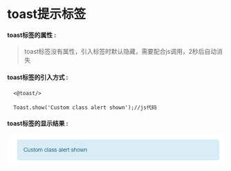 # toast提示**标签**

#### toast**标签的属性 :**

> toast标签没有属性，引入标签时默认隐藏，需要配合js调用，2秒后自动消失

#### toast标签的引入方式 :

```
  <@toast/>

  Toast.show('Custom class alert shown');//js代码
```

#### toast标签的显示结果 :
![](/assets/toast.png)

